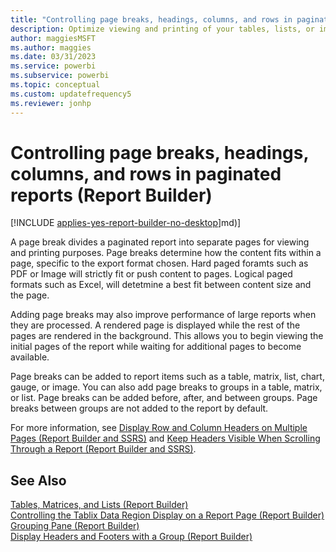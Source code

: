 ```yaml
---
title: "Controlling page breaks, headings, columns, and rows in paginated reports"
description: Optimize viewing and printing of your tables, lists, or images in paginated reports with choices for page lengths, columns, headings, and rows in Report Builder.
author: maggiesMSFT
ms.author: maggies
ms.date: 03/31/2023
ms.service: powerbi
ms.subservice: powerbi
ms.topic: conceptual
ms.custom: updatefrequency5
ms.reviewer: jonhp
---
```

# Controlling page breaks, headings, columns, and rows in paginated reports (Report Builder)

[!INCLUDE [applies-yes-report-builder-no-desktop](../../includes/applies-yes-report-builder-no-desktop.md)]md)]

 A page break divides a paginated report into separate pages for viewing and printing purposes. Page breaks determine how the content fits within a page, specific to the export format chosen. Hard paged foramts such as PDF or Image will strictly fit or push content to pages. Logical paged formats such as Excel, will detetmine a best fit between content size and the page. 
  
 Adding page breaks may also improve performance of large reports when they are processed. A rendered page is displayed while the rest of the pages are rendered in the background. This allows you to begin viewing the initial pages of the report while waiting for additional pages to become available.  
  
 Page breaks can be added to report items such as a table, matrix, list, chart, gauge, or image. You can also add page breaks to groups in a table, matrix, or list. Page breaks can be added before, after, and between groups. Page breaks between groups are not added to the report by default.  
  
 For more information, see [Display Row and Column Headers on Multiple Pages &#40;Report Builder and SSRS&#41;](/sql/reporting-services/report-design/display-row-and-column-headers-on-multiple-pages-report-builder-and-ssrs) and [Keep Headers Visible When Scrolling Through a Report &#40;Report Builder and SSRS&#41;](keep-headers-visible-when-scrolling-through-a-report-report-builder.md).  
  
## See Also  
 [Tables, Matrices, and Lists &#40;Report Builder&#41;](/sql/reporting-services/report-design/tables-matrices-and-lists-report-builder-and-ssrs)   
 [Controlling the Tablix Data Region Display on a Report Page &#40;Report Builder&#41;](/sql/reporting-services/report-design/controlling-the-tablix-data-region-display-on-a-report-page)   
 [Grouping Pane &#40;Report Builder&#41;](/sql/reporting-services/report-design/grouping-pane-report-builder)   
 [Display Headers and Footers with a Group &#40;Report Builder&#41;](/sql/reporting-services/report-design/display-headers-and-footers-with-a-group-report-builder-and-ssrs)  